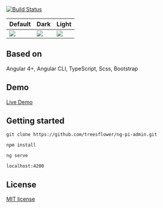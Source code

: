 
[![Build Status](https://travis-ci.org/BKnds/ng-pi-admin.svg?branch=master)](https://travis-ci.org/BKnds/ng-pi-admin)


Default | Dark | Light
---|---|---
![](https://raw.githubusercontent.com/treesflower/dustAdmin/master/default.png) | ![](https://raw.githubusercontent.com/treesflower/dustAdmin/master/dark.png) | ![](https://raw.githubusercontent.com/treesflower/dustAdmin/master/light.png)



## Based on
Angular 4+, Angular CLI, TypeScript, Scss, Bootstrap

## Demo

[Live Demo](http://treesflower.com/ng-pi-admin)

## Getting started
```
git clone https://github.com/treesflower/ng-pi-admin.git

npm install

ng serve 

localhost:4200
```

## License
[MIT license](LICENSE)
